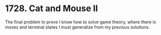 # 1728. Cat and Mouse II

The final problem to prove I know how to solve game theory, where there is moves and terminal states
I must generalize from my previous solutions.  

